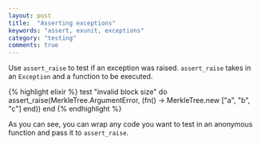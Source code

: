 ```yaml
---
layout: post
title:  "Asserting exceptions"
keywords: "assert, exunit, exceptions"
category: "testing"
comments: true
---
```


Use `assert_raise` to test if an exception was raised. `assert_raise` takes in an `Exception` and a function to be executed. 

{% highlight elixir %}
  test "invalid block size" do
    assert_raise(MerkleTree.ArgumentError, (fn() -> MerkleTree.new ["a", "b", "c"] end))
  end
{% endhighlight %}

As you can see, you can wrap any code you want to test in an anonymous function and pass it to `assert_raise`.